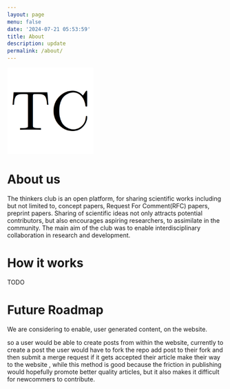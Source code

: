 ```yaml
---
layout: page
menu: false
date: '2024-07-21 05:53:59'
title: About
description: update
permalink: /about/
---
```


<img class="img-rounded" src="/assets/img/uploads/thinkersclub.png" alt="Thinkers Club" width="200">

# About us

The thinkers club is an open platform, for sharing scientific works including but not limited to,  concept papers, Request For Comment(RFC) papers, preprint papers. Sharing of scientific ideas not only attracts potential contributors, but also encourages aspiring researchers, to assimilate in the community. 
The main aim of the club was to enable interdisciplinary collaboration in research and development.

# How it works
TODO

# Future Roadmap

We are considering to enable, user generated content, on the website.

so a user would be able to create posts from within the website, 
currently to create a post the user would have to fork the repo 
add post to their fork and then submit a merge request
if it gets accepted their article make their way to the website
, while this method is good
because the friction in publishing would hopefully promote better 
quality articles, but it also makes it difficult for newcommers to
contribute.
